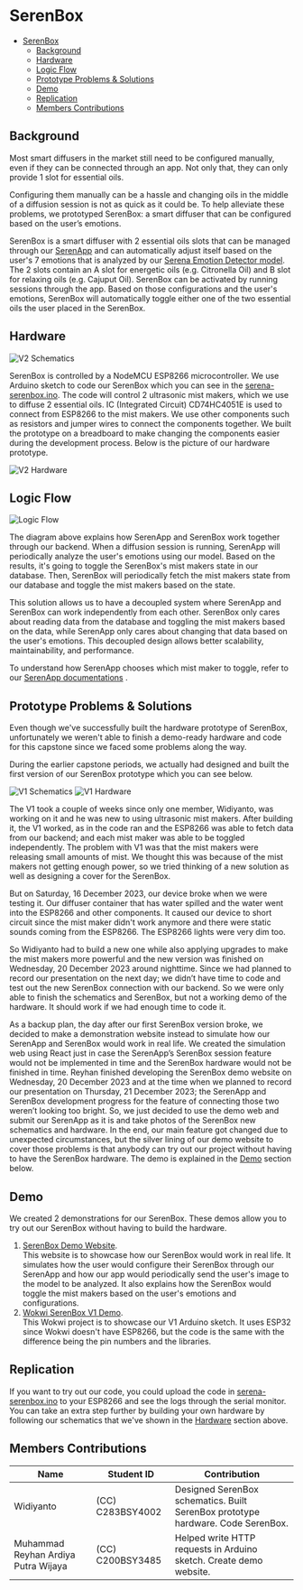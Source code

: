 # SerenBox

- [SerenBox](#serenbox)
  - [Background](#background)
  - [Hardware](#hardware)
  - [Logic Flow](#logic-flow)
  - [Prototype Problems \& Solutions](#prototype-problems--solutions)
  - [Demo](#demo)
  - [Replication](#replication)
  - [Members Contributions](#members-contributions)

## Background

Most smart diffusers in the market still need to be configured manually, even if they can be connected through an app.
Not only that, they can only provide 1 slot for essential oils.

Configuring them manually can be a hassle and changing oils in the middle of a diffusion session is not as quick as it could be. To help alleviate these problems, we prototyped SerenBox: a smart diffuser that can be configured based on the user’s emotions.

SerenBox is a smart diffuser with 2 essential oils slots that can be managed through our [SerenApp](https://github.com/Serena-Smart-Home-Smart-Wellbeing/serena-android-app)
and can automatically adjust itself based on the user's 7 emotions that is analyzed by our [Serena Emotion Detector model](https://github.com/Serena-Smart-Home-Smart-Wellbeing/serena-emotion-detector).
The 2 slots contain an A slot for energetic oils (e.g. Citronella Oil) and B slot for relaxing oils (e.g. Cajuput Oil).
SerenBox can be activated by running sessions through the app. Based on those configurations and the user's emotions, SerenBox will automatically toggle either one of the two essential oils the user placed in the SerenBox.

## Hardware

![V2 Schematics](<results/V2/SerenBox_V2_Schematics.png>)

SerenBox is controlled by a NodeMCU ESP8266 microcontroller. We use Arduino sketch to code our SerenBox which you can see in the [serena-serenbox.ino](sketch/serena-serenbox.ino).
The code will control 2 ultrasonic mist makers, which we use to diffuse 2 essential oils.
IC (Integrated Circuit) CD74HC4051E is used to connect from ESP8266 to the mist makers.
We use other components such as resistors and jumper wires to connect the components together.
We built the prototype on a breadboard to make changing the components easier during the development process. Below is the picture of our hardware prototype.

![V2 Hardware](<results/V2/SerenBox_V2_Hardware.jpg>)

## Logic Flow

![Logic Flow](<results/SerenBox Logic Flow.png>)

The diagram above explains how SerenApp and SerenBox work together through our backend. When a diffusion session is running, SerenApp
will periodically analyze the user's emotions using our model. Based on the results, it's going to toggle the SerenBox's mist makers
state in our database. Then, SerenBox will periodically fetch the mist makers state from our database and toggle the mist makers based on the state.

This solution allows us to have a decoupled system where SerenApp and SerenBox can work independently from each other. SerenBox only cares about
reading data from the database and toggling the mist makers based on the data, while SerenApp only cares about changing that data based on the user's emotions.
This decoupled design allows better scalability, maintainability, and performance.

To understand how SerenApp chooses which mist maker to toggle, refer to our [SerenApp documentations](https://github.com/Serena-Smart-Home-Smart-Wellbeing/serena-serenapp?tab=readme-ov-file#serenbox-usage)
.

## Prototype Problems & Solutions

Even though we've successfully built the hardware prototype of SerenBox, unfortunately we weren't able to finish a demo-ready hardware and code
for this capstone since we faced some problems along the way.

During the earlier capstone periods, we actually had designed and built the first version of our SerenBox prototype which you can see below.

![V1 Schematics](results/V1/SerenBox_V1_Schematics.jpg)
![V1 Hardware](results/V1/SerenBox_V1_Hardware.jpg)

The V1 took a couple of weeks since only one member, Widiyanto, was working on it and he was new
to using ultrasonic mist makers. After building it, the V1 worked, as in the code ran and the ESP8266
was able to fetch data from our backend; and each mist maker was able to be toggled independently.
The problem with V1 was that the mist makers were releasing small amounts of mist.
We thought this was because of the mist makers not getting enough power,
so we tried thinking of a new solution as well as designing a cover for the SerenBox.

But on Saturday, 16 December 2023, our device broke when we were testing it. Our diffuser container that has water spilled
and the water went into the ESP8266 and other components. It caused our device to short circuit since the mist maker didn't work
anymore and there were static sounds coming from the ESP8266. The ESP8266 lights were very dim too.

So Widiyanto had to build a new one while also applying upgrades to make the mist makers more powerful
and the new version was finished on Wednesday, 20 December 2023 around nighttime.
Since we had planned to record our presentation on the next day; we didn’t have
time to code and test out the new SerenBox connection with our backend.
So we were only able to finish the schematics and SerenBox, but not
a working demo of the hardware. It should work if we had enough time to code it.

As a backup plan, the day after our first SerenBox version broke, we decided to make a demonstration website instead to
simulate how our SerenApp and SerenBox would work in real life. We created the simulation web using React just in case the
SerenApp’s SerenBox session feature would not be implemented in time and the SerenBox hardware would not be finished in time.
Reyhan finished developing the SerenBox demo website on Wednesday, 20 December 2023 and at the time when we planned to record our
presentation on Thursday, 21 December 2023; the SerenApp and SerenBox development progress for the feature of connecting those
two weren’t looking too bright. So, we just decided to use the demo web and submit our SerenApp as it is and take photos of the
SerenBox new schematics and hardware. In the end, our main feature got changed due to unexpected circumstances, but the silver
lining of our demo website to cover those problems is that anybody can try out our project without having to have the SerenBox
hardware.
The demo is explained in the [Demo](#demo) section below.

## Demo

We created 2 demonstrations for our SerenBox. These demos allow you to try out our SerenBox without having to build the hardware.

1. [SerenBox Demo Website](https://serena-smart-home-smart-wellbeing.github.io/serena-serenbox/).  
This website is to showcase how our SerenBox would work in real life. It simulates how the user would configure their SerenBox through our SerenApp and
how our app would periodically send the user's image to the model to be analyzed. It also explains how the SerenBox would toggle the mist makers based on the user's emotions and configurations.
2. [Wokwi SerenBox V1 Demo](https://wokwi.com/projects/384374647759420417).  
This Wokwi project is to showcase our V1 Arduino sketch. It uses ESP32 since Wokwi doesn't have ESP8266, but the code is the same with the difference being
the pin numbers and the libraries.

## Replication

If you want to try out our code, you could upload the code in [serena-serenbox.ino](sketch/serena-serenbox.ino) to your ESP8266 and see the logs through the serial monitor.
You can take an extra step further by building your own hardware by following our schematics that we've shown in the [Hardware](#hardware) section above.

## Members Contributions

|              Name              |    Student ID    |                                                                                                                  Contribution                                                                                                                  |
|------------------------------|----------------|----------------------------------------------------------------------------------------------------------------------------------------------------------------------------------------------------------------------------------------------|
|      Widiyanto      | (CC) C283BSY4002 | Designed SerenBox schematics. Built SerenBox prototype hardware. Code SerenBox. |
|      Muhammad Reyhan Ardiya Putra Wijaya      | (CC) C200BSY3485 | Helped write HTTP requests in Arduino sketch. Create demo website. |
